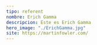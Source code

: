 ```yaml
---
tipo: referent
nombre: Erich Gamma
descripcion: Este es Erich Gamma
hero_image: "./ErichGamma.jpg"
site: https://martinfowler.com/
---
```


